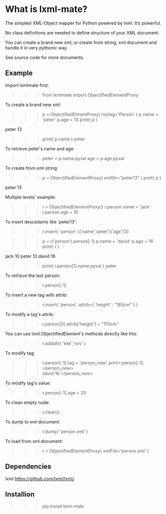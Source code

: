 
What is lxml-mate?
=================

The simplest XML-Object mapper for Python powered by lxml. It’s powerful.

No class definitions are needed to define structure of your XML document.

You can create a brand new xml, or create from string, xml document and handle it in very pythonic way.

See source code for more documents.


Example
-------

Import lxmlmate first:

>>> from lxmlmate import ObjectifiedElementProxy

To create a brand new xml:

>>> p = ObjectifiedElmentProxy( rootag='Person' )
>>> p.name = 'peter'
>>> p.age = 13
>>> print( p )
<Person>
    <name>peter</name>
    <age>13</age>
</Person>

>>> print( p.name )
<name>peter</name>

To retrieve peter's name and age:

>>> peter = p.name.pyval
>>> age = p.age.pyval

To create from xml string:

>>> p = ObjectifiedElementProxy( xmlStr="<Person><name>peter</name><age>13</age></Person>" )
>>> print( p )
<Person>
    <name>peter</name>
    <age>13</age>
</Person>

Multiple levels' example:

>>> r = ObjectifiedElementProxy()
>>> r.person.name = 'jack' 
>>> r.person.age = 10

To insert descedants like '<person><name>peter</name><age>13</age></person>':

>>> r.insert( 'person' )('name','peter')('age',13)

>>> p = r('person').person[-1]
>>> p.name = 'david'
>>> p.age = 16
>>> print( r )
<root>
    <person>
        <name>jack</name>
        <age>10</age>
    </person>
    <person>
        <name>peter</name>
        <age>13</age>
    </person>
    <person>
        <name>david</name>
        <age>16</age>
    </person>
</root>

>>> print( r.person[1].name.pyval )
peter

To retrieve the last person:

>>> r.person[-1]

To insert a new tag with attrib:

>>> r.insert( 'person', attrib={ 'height' : "185cm" } )

To modify a tag's attrib:

>>> r.person[0].attrib['height'] = "170cm" 

You can use lxml.ObjectifiedElement's methods directly like this:

>>> r.addattr( 'kkk','vvv' )

To modify tag:

>>> r.person[-1].tag = 'person_new'
>>> print r.person[-1]
<person_new>        
    <name>david</name>
    <age>16</age>
</person_new>

To modify tag's value:

>>> r.person[-1].age = 20

To clean empty node:

>>> r.clean()

To dump to xml document:

>>> r.dump( 'person.xml' ) 

To load from xml document:

>>> r = ObjectifiedElementProxy( xmlFile='person.xml' )
    
    
Dependencies
------------
lxml https://github.com/lxml/lxml/


Installion
----------
>>> pip install lxml-mate






